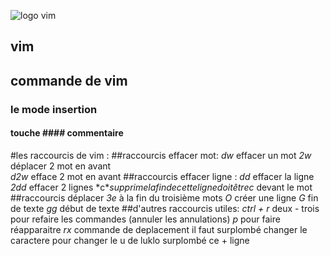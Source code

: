 ![logo vim](https://www.xaprb.com/media/2014/04/superman.jpg)
## vim
## commande de vim


### le mode insertion
#### touche				       #### commentaire

#les raccourcis de  vim  :
##raccourcis effacer mot:
*dw*            effacer un mot
*2w*            déplacer 2 mot en avant    
*d2w*           efface 2 mot en avant 
##raccourcis effacer ligne :
*dd*            effacer la ligne
*2dd*           effacer 2 lignes
*c$*            supprime la fin de cette ligne doit être  c$  devant le mot
##raccourcis déplacer
*3e*            à la fin du troisième mots
*O*             créer une ligne
*G*		fin de texte
*gg*		début de texte
##d'autres raccourcis utiles:
*ctrl + r*       deux - trois pour refaire les commandes  (annuler les annulations)
*p*		 pour faire réapparaitre
*rx*		 commande de deplacement il faut surplombé  changer le caractere 
		 pour changer le u de luklo  surplombé   ce + ligne

